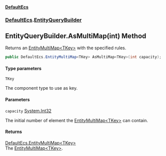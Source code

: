 #### [DefaultEcs](DefaultEcs.md 'DefaultEcs')
### [DefaultEcs](DefaultEcs.md#DefaultEcs 'DefaultEcs').[EntityQueryBuilder](EntityQueryBuilder.md 'DefaultEcs.EntityQueryBuilder')

## EntityQueryBuilder.AsMultiMap<TKey>(int) Method

Returns an [EntityMultiMap&lt;TKey&gt;](EntityMultiMap_TKey_.md 'DefaultEcs.EntityMultiMap<TKey>') with the specified rules.

```csharp
public DefaultEcs.EntityMultiMap<TKey> AsMultiMap<TKey>(int capacity);
```
#### Type parameters

<a name='DefaultEcs.EntityQueryBuilder.AsMultiMap_TKey_(int).TKey'></a>

`TKey`

The component type to use as key.
#### Parameters

<a name='DefaultEcs.EntityQueryBuilder.AsMultiMap_TKey_(int).capacity'></a>

`capacity` [System.Int32](https://docs.microsoft.com/en-us/dotnet/api/System.Int32 'System.Int32')

The initial number of element the [EntityMultiMap&lt;TKey&gt;](EntityMultiMap_TKey_.md 'DefaultEcs.EntityMultiMap<TKey>') can contain.

#### Returns
[DefaultEcs.EntityMultiMap&lt;](EntityMultiMap_TKey_.md 'DefaultEcs.EntityMultiMap<TKey>')[TKey](EntityQueryBuilder.AsMultiMap_TKey_(int).md#DefaultEcs.EntityQueryBuilder.AsMultiMap_TKey_(int).TKey 'DefaultEcs.EntityQueryBuilder.AsMultiMap<TKey>(int).TKey')[&gt;](EntityMultiMap_TKey_.md 'DefaultEcs.EntityMultiMap<TKey>')  
The [EntityMultiMap&lt;TKey&gt;](EntityMultiMap_TKey_.md 'DefaultEcs.EntityMultiMap<TKey>').